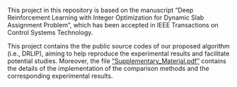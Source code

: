This project in this repository is based on the manuscript “Deep Reinforcement Learning with Integer Optimization for Dynamic Slab Assignment Problem”, which has been accepted in IEEE Transactions on Control Systems Technology.

This project contains the the public source codes of our proposed algorithm (i.e., DRLIP), aiming to help reproduce the experimental results and facilitate potential studies. Moreover, the file  [“Supplementary_Material.pdf”](https://github.com/yyicc1108/DRLIP/blob/master/Supplementary_Material.pdf) contains the details of the implementation of the comparison methods and the corresponding experimental results. 
